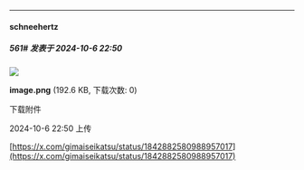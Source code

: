 ﻿
*****

####  schneehertz  
##### 561#       发表于 2024-10-6 22:50

<img src="https://img.saraba1st.com/forum/202410/06/225034qr44s4hj6rhwci4f.png" referrerpolicy="no-referrer">

<strong>image.png</strong> (192.6 KB, 下载次数: 0)

下载附件

2024-10-6 22:50 上传

[https://x.com/gimaiseikatsu/status/1842882580988957017](https://x.com/gimaiseikatsu/status/1842882580988957017)

